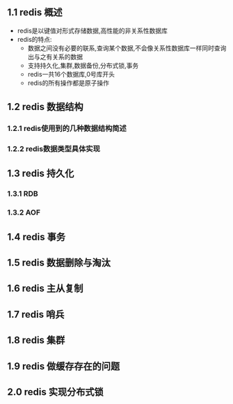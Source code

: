 ## 1.1 redis 概述
* redis是以键值对形式存储数据,高性能的非关系性数据库
* redis的特点:
    * 数据之间没有必要的联系,查询某个数据,不会像关系性数据库一样同时查询出与之有关系的数据
    * 支持持久化,集群,数据备份,分布式锁,事务
    * redis一共16个数据库,0号库开头
    * redis的所有操作都是原子操作
## 1.2 redis 数据结构
### 1.2.1 redis使用到的几种数据结构简述
### 1.2.2 redis数据类型具体实现
## 1.3 redis 持久化
### 1.3.1 RDB
### 1.3.2 AOF
## 1.4 redis 事务
## 1.5 redis 数据删除与淘汰
## 1.6 redis 主从复制
## 1.7 redis 哨兵
## 1.8 redis 集群
## 1.9 redis 做缓存存在的问题
## 2.0 redis 实现分布式锁